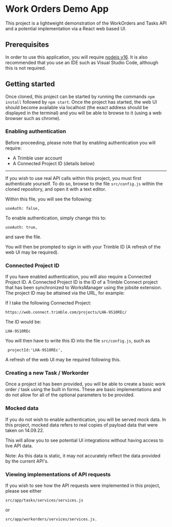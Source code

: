 # Work Orders Demo App
This project is a lightweight demonstration of the WorkOrders and Tasks API and a potential implementation via a React web based UI.

## Prerequisites
In order to use this application, you will require [nodejs v16](https://nodejs.org/en/). It is also recommended that you use an IDE such as Visual Studio Code, although this is not required.

## Getting started
Once cloned, this project can be started by running the commands ```npm install``` followed by ```npm start```. 
Once the project has started, the web UI should become available via localhost (the exact address should be displayed in the terminal) and you will be able to browse to it (using a web browser such as chrome).

### Enabling authentication
Before proceeding, please note that by enabling authentication you will require:

- A Trimble user account
- A Connected Project ID (details below)

----

If you wish to use real API calls within this project, you must first authenticate yourself. To do so, browse to the file ```src/config.js``` within the cloned repository, and open it with a text editor.

Within this file, you will see the following:

```    
useAuth: false,
````
To enable authentication, simply change this to:
```    
useAuth: true,
````
and save the file. 

You will then be prompted to sign in with your Trimble ID (A refresh of the web UI may be required).

### Connected Project ID
If you have enabled authentication, you will also require a Connected Project ID. 
A Connected Project ID is the ID of a Trimble Connect project that has been synchronized to WorksManager using the jobsite extension. The project ID may be attained via the URL, for example:

If I take the following Connected Project:
```
https://web.connect.trimble.com/projects/LHA-9S10REc/
```
The ID would be:
```
LHA-9S10REc
```

You will then have to write this ID into the file ```src/config.js```, such as 
```    
 projectId:'LHA-9S10REc',
````
A refresh of the web UI may be required following this.

### Creating a new Task / Workorder
Once a project id has been provided, you will be able to create a basic work order / task using the built in forms. These are basic implementations and do not allow for all of the optional parameters to be provided.

### Mocked data

If you do not wish to enable authentication, you will be served mock data.
In this project, mocked data refers to real copies of payload data that were taken on 14.09.22.

This will allow you to see potential UI integrations without having access to live API data.

Note: As this data is static, it may not accurately reflect the data provided by the current API's.

### Viewing implementations of API requests

If you wish to see how the API requests were implemented in this project, please see either 

```
src/app/tasks/services/services.js
```
or
```
src/app/workorders/services/services.js.
```


